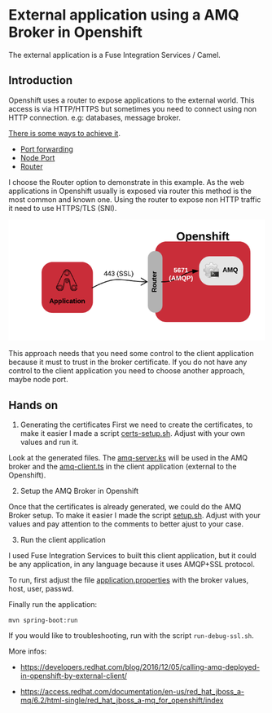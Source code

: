 # External application using a AMQ Broker in Openshift

The external application is a Fuse Integration Services / Camel.

## Introduction

Openshift uses a router to expose applications to the external world. This access is via HTTP/HTTPS 
but sometimes you need to connect using non HTTP connection. e.g: databases, message broker.

[There is some ways to achieve it](https://docs.openshift.com/container-platform/latest/dev_guide/expose_service/index.html).

* [Port forwarding](https://docs.openshift.com/container-platform/latest/dev_guide/port_forwarding.html)
* [Node Port](https://docs.openshift.com/container-platform/latest/dev_guide/expose_service/expose_internal_ip_nodeport.html)
* [Router](https://docs.openshift.com/container-platform/latest/dev_guide/expose_service/expose_internal_ip_router.html#getting-traffic-into-cluster-router)

I choose the Router option to demonstrate in this example. As the web applications in Openshift usually is exposed via router 
this method is the most common and known one. Using the router to expose non HTTP traffic it need to use HTTPS/TLS (SNI).

![External Application communication with AMQ Broker in Openshift via Router](./amqp-openshift.png)

This approach needs that you need some control to the client application because it must to trust in the 
broker certificate. If you do not have any control to the client application you need to choose another approach, maybe 
node port.

## Hands on

1) Generating the certificates
First we need to create the certificates, to make it easier I made a script [certs-setup.sh](./openshift-setup/certs-setup.sh). Adjust with your own values and run it.
    
Look at the generated files. The [amq-server.ks](openshift-setup/amq-server.ks) will be used in the AMQ broker and the [amq-client.ts](openshift-setup/amq-client.ts)
in the client application (external to the Openshift).

2) Setup the AMQ Broker in Openshift

Once that the certificates is already generated, we could do the AMQ Broker setup. To make it easier I made the script [setup.sh](./openshift-setup/setup.sh). Adjust with your values and pay attention to the comments to better ajust to your case.

3) Run the client application 

I used Fuse Integration Services to built this client application, but it could be any application, in any language because it uses AMQP+SSL protocol.

To run, first adjust the file [application.properties](src/resources/application.properties) with the broker values, host, user, passwd.

Finally run the application: 

    mvn spring-boot:run

If you would like to troubleshooting, run with the script `run-debug-ssl.sh`.

More infos: 

* https://developers.redhat.com/blog/2016/12/05/calling-amq-deployed-in-openshift-by-external-client/

* https://access.redhat.com/documentation/en-us/red_hat_jboss_a-mq/6.2/html-single/red_hat_jboss_a-mq_for_openshift/index








